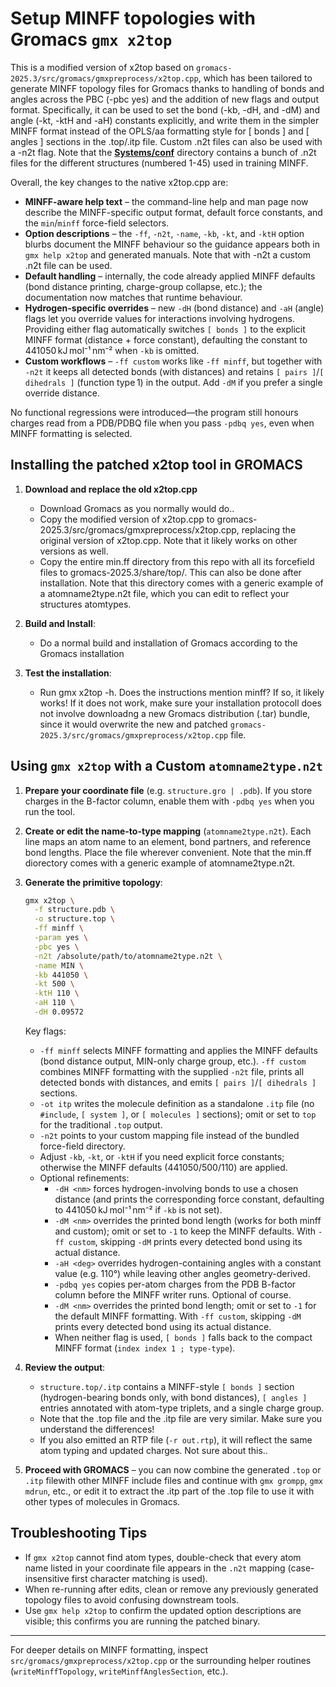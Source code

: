 # Setup MINFF topologies with Gromacs `gmx x2top`

This is a modified version of x2top based on `gromacs-2025.3/src/gromacs/gmxpreprocess/x2top.cpp`, which has been tailored to generate MINFF topology files for Gromacs thanks to handling of bonds and angles across the PBC (-pbc yes) and the addition of new flags and output format. Specifically, it can be used to set the bond (-kb, -dH, and -dM) and angle (-kt, -ktH and -aH) constants explicitly, and write them in the simpler MINFF format instead of the OPLS/aa formatting style for [ bonds ] and [ angles ] sections in the .top/.itp file. Custom .n2t files can also be used with a -n2t flag. Note that the [**Systems/conf**](https://github.com/mholmboe/minff/tree/main/Systems/conf) directory contains a bunch of .n2t files for the different structures (numbered 1-45) used in training MINFF. 

Overall, the key changes to the native x2top.cpp are:

- **MINFF-aware help text** – the command-line help and man page now describe the MINFF-specific output format, default force constants, and the `min`/`minff` force-field selectors.
- **Option descriptions** – the `-ff`, `-n2t`, `-name`, `-kb`, `-kt`, and `-ktH` option blurbs document the MINFF behaviour so the guidance appears both in `gmx help x2top` and generated manuals. Note that with -n2t a custom .n2t file can be used.
- **Default handling** – internally, the code already applied MINFF defaults (bond distance printing, charge-group collapse, etc.); the documentation now matches that runtime behaviour.
- **Hydrogen-specific overrides** – new `-dH` (bond distance) and `-aH` (angle) flags let you override values for interactions involving hydrogens. Providing either flag automatically switches `[ bonds ]` to the explicit MINFF format (distance + force constant), defaulting the constant to 441050 kJ mol⁻¹ nm⁻² when `-kb` is omitted.
- **Custom workflows** – `-ff custom` works like `-ff minff`, but together with `-n2t` it keeps all detected bonds (with distances) and retains `[ pairs ]`/`[ dihedrals ]` (function type 1) in the output. Add `-dM` if you prefer a single override distance.


No functional regressions were introduced—the program still honours charges read from a PDB/PDBQ file when you pass `-pdbq yes`, even when MINFF formatting is selected.

## Installing the patched x2top tool in GROMACS

1. **Download and replace the old x2top.cpp** 
   - Download Gromacs as you normally would do..
   - Copy the modified version of x2top.cpp to gromacs-2025.3/src/gromacs/gmxpreprocess/x2top.cpp, replacing the original version of x2top.cpp. Note that it likely works on other versions as well.
   - Copy the entire min.ff directory from this repo with all its forcefield files to gromacs-2025.3/share/top/. This can also be done after installation. Note that this directory comes with a generic example of a atomname2type.n2t file, which you can edit to reflect your structures atomtypes.

2. **Build and Install**:
   - Do a normal build and installation of Gromacs according to the Gromacs installation
  
3. **Test the installation**:
   - Run gmx x2top -h. Does the instructions mention minff? If so, it likely works! If it does not work, make sure your installation protocoll does not involve downloadng a new Gromacs distribution (.tar) bundle, since it would overwrite the new and patched `gromacs-2025.3/src/gromacs/gmxpreprocess/x2top.cpp` file.
     

## Using `gmx x2top` with a Custom `atomname2type.n2t`

1. **Prepare your coordinate file** (e.g. `structure.gro | .pdb`). If you store charges in the B-factor column, enable them with `-pdbq yes` when you run the tool.

2. **Create or edit the name-to-type mapping** (`atomname2type.n2t`). Each line maps an atom name to an element, bond partners, and reference bond lengths. Place the file wherever convenient. Note that the min.ff diorectory comes with a generic example of atomname2type.n2t.

3. **Generate the primitive topology**:
   ```bash
   gmx x2top \
     -f structure.pdb \
     -o structure.top \
     -ff minff \
     -param yes \
     -pbc yes \
     -n2t /absolute/path/to/atomname2type.n2t \
     -name MIN \
     -kb 441050 \
     -kt 500 \
     -ktH 110 \
     -aH 110 \
     -dH 0.09572
   ```
   Key flags:
   - `-ff minff` selects MINFF formatting and applies the MINFF defaults (bond distance output, MIN-only charge group, etc.). `-ff custom` combines MINFF formatting with the supplied `-n2t` file, prints all detected bonds with distances, and emits `[ pairs ]`/`[ dihedrals ]` sections.
   - `-ot itp` writes the molecule definition as a standalone `.itp` file (no `#include`, `[ system ]`, or `[ molecules ]` sections); omit or set to `top` for the traditional `.top` output.
   - `-n2t` points to your custom mapping file instead of the bundled force-field directory.
   - Adjust `-kb`, `-kt`, or `-ktH` if you need explicit force constants; otherwise the MINFF defaults (441050/500/110) are applied.
   - Optional refinements:
     - `-dH <nm>` forces hydrogen-involving bonds to use a chosen distance (and prints the corresponding force constant, defaulting to 441050 kJ mol⁻¹ nm⁻² if `-kb` is not set).
     - `-dM <nm>` overrides the printed bond length (works for both minff and custom); omit or set to `-1` to keep the MINFF defaults. With `-ff custom`, skipping `-dM` prints every detected bond using its actual distance.
     - `-aH <deg>` overrides hydrogen-containing angles with a constant value (e.g. 110°) while leaving other angles geometry-derived.
     - `-pdbq yes` copies per-atom charges from the PDB B-factor column before the MINFF writer runs. Optional of course.
     - `-dM <nm>` overrides the printed bond length; omit or set to `-1` for the default MINFF formatting. With `-ff custom`, skipping `-dM` prints every detected bond using its actual distance.
     - When neither flag is used, `[ bonds ]` falls back to the compact MINFF format (`index index 1 ; type-type`).


4. **Review the output**:
   - `structure.top/.itp` contains a MINFF-style `[ bonds ]` section (hydrogen-bearing bonds only, with bond distances), `[ angles ]` entries annotated with atom-type triplets, and a single charge group.
   - Note that the .top file and the .itp file are very similar. Make sure you understand the differences!
   - If you also emitted an RTP file (`-r out.rtp`), it will reflect the same atom typing and updated charges. Not sure about this..

5. **Proceed with GROMACS** – you can now combine the generated `.top` or `.itp` filewith other MINFF include files and continue with `gmx grompp`, `gmx mdrun`, etc., or edit it to extract the .itp part of the .top file to use it with other types of molecules in Gromacs.

## Troubleshooting Tips

- If `gmx x2top` cannot find atom types, double-check that every atom name listed in your coordinate file appears in the `.n2t` mapping (case-insensitive first character matching is used).
- When re-running after edits, clean or remove any previously generated topology files to avoid confusing downstream tools.
- Use `gmx help x2top` to confirm the updated option descriptions are visible; this confirms you are running the patched binary.

---
For deeper details on MINFF formatting, inspect `src/gromacs/gmxpreprocess/x2top.cpp` or the surrounding helper routines (`writeMinffTopology`, `writeMinffAnglesSection`, etc.).
